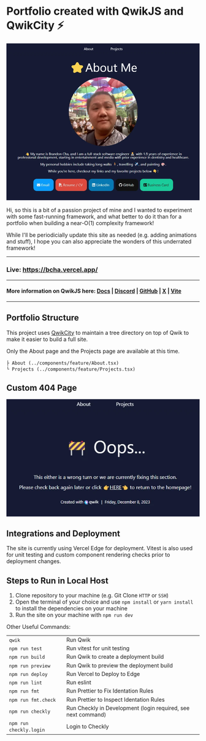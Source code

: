 # Portfolio created with QwikJS and QwikCity ⚡️

<img src="./src/media/qwiksite-1.webp" alt="About Me page preview using QwikJS layout" />

Hi, so this is a bit of a passion project of mine and I wanted to experiment with some fast-running framework, and what better to do it than for a portfolio when building a near-O(1) complexity framework!

While I'll be periodicially update this site as needed (e.g. adding animations and stuff), I hope you can also appreciate the wonders of this underrated framework!

---

### Live: https://bcha.vercel.app/

---

#### More information on QwikJS here: [Docs](https://qwik.builder.io/) | [Discord](https://qwik.builder.io/chat) | [GitHub](https://github.com/BuilderIO/qwik) | [X](https://twitter.com/QwikDev) | [Vite](https://vitejs.dev/)

---

## Portfolio Structure

This project uses [QwikCity](https://qwik.builder.io/qwikcity/overview/) to maintain a tree directory on top of Qwik to make it easier to build a full site.

Only the About page and the Projects page are available at this time.

<!-- TO BE ADDED IN THE FUTURE: The layout will vary between mobile and tablet/desktop views above 768px. -->

```
├ About (../components/feature/About.tsx)
└ Projects (../components/feature/Projects.tsx)
```

## Custom 404 Page

<img src="./src/media/404.webp" alt="Custom 404 page with a construction emoji in the header and a 'click here' link to redirect to home page" />

## Integrations and Deployment

The site is currently using Vercel Edge for deployment.
Vitest is also used for unit testing and custom component rendering checks prior to deployment changes.

## Steps to Run in Local Host

1. Clone repository to your machine (e.g. Git Clone `HTTP` or `SSH`)
2. Open the terminal of your choice and use `npm install` or `yarn install` to install the dependencies on your machine
3. Run the site on your machine with `npm run dev`

Other Useful Commands:

|                         |                                                               |
| ----------------------- | ------------------------------------------------------------- |
| `qwik`                  | Run Qwik                                                      |
| `npm run test`          | Run vitest for unit testing                                   |
| `npm run build`         | Run Qwik to create a deployment build                         |
| `npm run preview`       | Run Qwik to preview the deployment build                      |
| `npm run deploy`        | Run Vercel to Deploy to Edge                                  |
| `npm run lint`          | Run eslint                                                    |
| `npm run fmt`           | Run Prettier to Fix Identation Rules                          |
| `npm run fmt.check`     | Run Prettier to Inspect Identation Rules                      |
| `npm run checkly`       | Run Checkly in Development (login required, see next command) |
| `npm run checkly.login` | Login to Checkly                                              |
